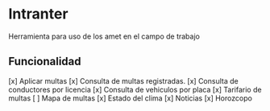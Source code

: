 # Intranter
 Herramienta para uso de los amet en el campo de trabajo
 
 ## Funcionalidad
 [x] Aplicar multas
 [x] Consulta de multas registradas.
 [x] Consulta de conductores por licencia
 [x] Consulta de vehiculos por placa
 [x] Tarifario de multas
 [ ] Mapa de multas
 [x] Estado del clima
 [x] Noticias
 [x] Horozcopo